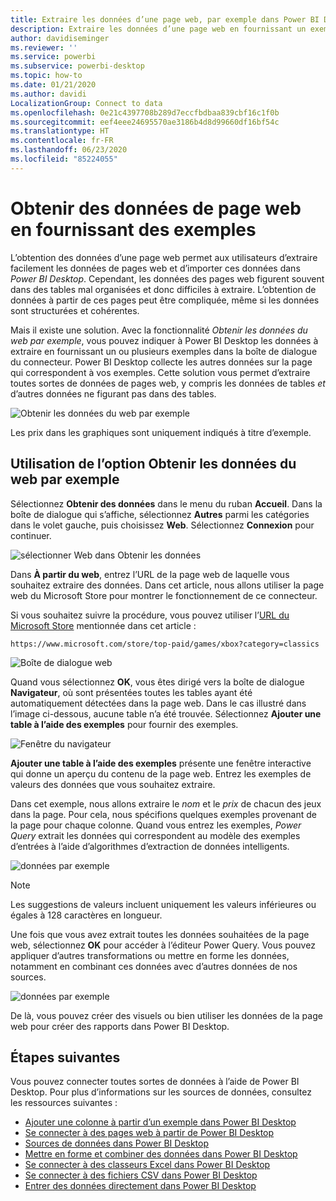 ```yaml
---
title: Extraire les données d’une page web, par exemple dans Power BI Desktop
description: Extraire les données d’une page web en fournissant un exemple de ce que vous voulez extraire
author: davidiseminger
ms.reviewer: ''
ms.service: powerbi
ms.subservice: powerbi-desktop
ms.topic: how-to
ms.date: 01/21/2020
ms.author: davidi
LocalizationGroup: Connect to data
ms.openlocfilehash: 0e21c4397708b289d7eccfbdbaa839cbf16c1f0b
ms.sourcegitcommit: eef4eee24695570ae3186b4d8d99660df16bf54c
ms.translationtype: HT
ms.contentlocale: fr-FR
ms.lasthandoff: 06/23/2020
ms.locfileid: "85224055"
---
```

# <a name="get-webpage-data-by-providing-examples"></a>Obtenir des données de page web en fournissant des exemples

L’obtention des données d’une page web permet aux utilisateurs d’extraire facilement les données de pages web et d’importer ces données dans *Power BI Desktop*. Cependant, les données des pages web figurent souvent dans des tables mal organisées et donc difficiles à extraire. L’obtention de données à partir de ces pages peut être compliquée, même si les données sont structurées et cohérentes.

Mais il existe une solution. Avec la fonctionnalité *Obtenir les données du web par exemple*, vous pouvez indiquer à Power BI Desktop les données à extraire en fournissant un ou plusieurs exemples dans la boîte de dialogue du connecteur. Power BI Desktop collecte les autres données sur la page qui correspondent à vos exemples. Cette solution vous permet d’extraire toutes sortes de données de pages web, y compris les données de tables *et* d’autres données ne figurant pas dans des tables.

![Obtenir les données du web par exemple](media/desktop-connect-to-web-by-example/web-by-example_01.png)

Les prix dans les graphiques sont uniquement indiqués à titre d’exemple.

## <a name="using-get-data-from-web-by-example"></a>Utilisation de l’option Obtenir les données du web par exemple

Sélectionnez **Obtenir des données** dans le menu du ruban **Accueil**. Dans la boîte de dialogue qui s’affiche, sélectionnez **Autres** parmi les catégories dans le volet gauche, puis choisissez **Web**. Sélectionnez **Connexion** pour continuer.

![sélectionner Web dans Obtenir les données](media/desktop-connect-to-web-by-example/web-by-example_03.png)

Dans **À partir du web**, entrez l’URL de la page web de laquelle vous souhaitez extraire des données. Dans cet article, nous allons utiliser la page web du Microsoft Store pour montrer le fonctionnement de ce connecteur.

Si vous souhaitez suivre la procédure, vous pouvez utiliser l’[URL du Microsoft Store](https://www.microsoft.com/store/top-paid/games/xbox?category=classics) mentionnée dans cet article :

    https://www.microsoft.com/store/top-paid/games/xbox?category=classics

![Boîte de dialogue web](media/desktop-connect-to-web-by-example/web-by-example_04.png)

Quand vous sélectionnez **OK**, vous êtes dirigé vers la boîte de dialogue **Navigateur**, où sont présentées toutes les tables ayant été automatiquement détectées dans la page web. Dans le cas illustré dans l’image ci-dessous, aucune table n’a été trouvée. Sélectionnez **Ajouter une table à l’aide des exemples** pour fournir des exemples.

![Fenêtre du navigateur](media/desktop-connect-to-web-by-example/web-by-example_05.png)

**Ajouter une table à l’aide des exemples** présente une fenêtre interactive qui donne un aperçu du contenu de la page web. Entrez les exemples de valeurs des données que vous souhaitez extraire.

Dans cet exemple, nous allons extraire le *nom* et le *prix* de chacun des jeux dans la page. Pour cela, nous spécifions quelques exemples provenant de la page pour chaque colonne. Quand vous entrez les exemples, *Power Query* extrait les données qui correspondent au modèle des exemples d’entrées à l’aide d’algorithmes d’extraction de données intelligents.

![données par exemple](media/desktop-connect-to-web-by-example/web-by-example_06.png)

> [!NOTE]
> Les suggestions de valeurs incluent uniquement les valeurs inférieures ou égales à 128 caractères en longueur.

Une fois que vous avez extrait toutes les données souhaitées de la page web, sélectionnez **OK** pour accéder à l’éditeur Power Query. Vous pouvez appliquer d’autres transformations ou mettre en forme les données, notamment en combinant ces données avec d’autres données de nos sources.

![données par exemple](media/desktop-connect-to-web-by-example/web-by-example_07.png)

De là, vous pouvez créer des visuels ou bien utiliser les données de la page web pour créer des rapports dans Power BI Desktop.

## <a name="next-steps"></a>Étapes suivantes

Vous pouvez connecter toutes sortes de données à l’aide de Power BI Desktop. Pour plus d’informations sur les sources de données, consultez les ressources suivantes :

* [Ajouter une colonne à partir d’un exemple dans Power BI Desktop](../create-reports/desktop-add-column-from-example.md)
* [Se connecter à des pages web à partir de Power BI Desktop](desktop-connect-to-web.md)
* [Sources de données dans Power BI Desktop](desktop-data-sources.md)
* [Mettre en forme et combiner des données dans Power BI Desktop](desktop-shape-and-combine-data.md)
* [Se connecter à des classeurs Excel dans Power BI Desktop](desktop-connect-excel.md)
* [Se connecter à des fichiers CSV dans Power BI Desktop](desktop-connect-csv.md)
* [Entrer des données directement dans Power BI Desktop](desktop-enter-data-directly-into-desktop.md)
